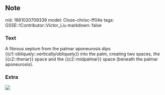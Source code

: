 ## Note
nid: 1661020709338
model: Cloze-chrisc-ff04e
tags: GSSE::!Contributor::Victor_Liu
markdown: false

### Text
A fibrous septum from the palmar aponeurosis dips {{c1::obliquely::vertically/obliquely}} into the palm, creating two spaces, the {{c2::thenar}} space and the {{c2::midpalmar}} space (beneath the palmar aponeurosis).

### Extra
<img src="paste-fc0e0b59101b07e602e9e613f6bd991b7034695d.jpg">

